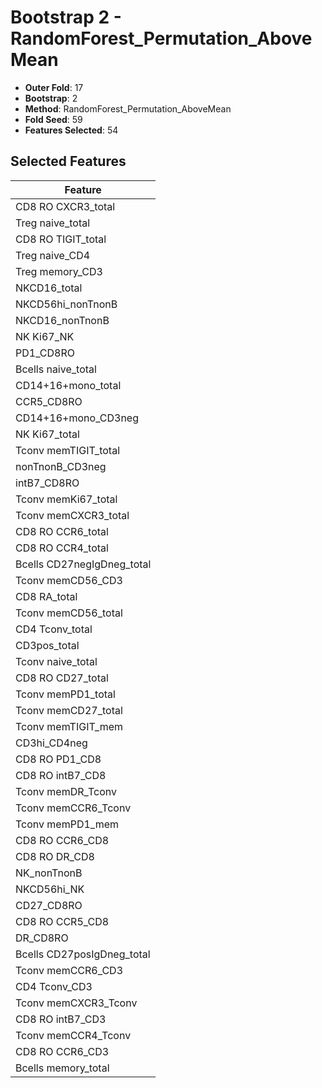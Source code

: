 # Bootstrap 2 - RandomForest_Permutation_AboveMean

- **Outer Fold**: 17
- **Bootstrap**: 2
- **Method**: RandomForest_Permutation_AboveMean
- **Fold Seed**: 59
- **Features Selected**: 54

## Selected Features

| Feature |
|---------|
| CD8 RO CXCR3_total |
| Treg naive_total |
| CD8 RO TIGIT_total |
| Treg naive_CD4 |
| Treg memory_CD3 |
| NKCD16_total |
| NKCD56hi_nonTnonB |
| NKCD16_nonTnonB |
| NK Ki67_NK |
| PD1_CD8RO |
| Bcells naive_total |
| CD14+16+mono_total |
| CCR5_CD8RO |
| CD14+16+mono_CD3neg |
| NK Ki67_total |
| Tconv memTIGIT_total |
| nonTnonB_CD3neg |
| intB7_CD8RO |
| Tconv memKi67_total |
| Tconv memCXCR3_total |
| CD8 RO CCR6_total |
| CD8 RO CCR4_total |
| Bcells CD27negIgDneg_total |
| Tconv memCD56_CD3 |
| CD8 RA_total |
| Tconv memCD56_total |
| CD4 Tconv_total |
| CD3pos_total |
| Tconv naive_total |
| CD8 RO CD27_total |
| Tconv memPD1_total |
| Tconv memCD27_total |
| Tconv memTIGIT_mem |
| CD3hi_CD4neg |
| CD8 RO PD1_CD8 |
| CD8 RO intB7_CD8 |
| Tconv memDR_Tconv |
| Tconv memCCR6_Tconv |
| Tconv memPD1_mem |
| CD8 RO CCR6_CD8 |
| CD8 RO DR_CD8 |
| NK_nonTnonB |
| NKCD56hi_NK |
| CD27_CD8RO |
| CD8 RO CCR5_CD8 |
| DR_CD8RO |
| Bcells CD27posIgDneg_total |
| Tconv memCCR6_CD3 |
| CD4 Tconv_CD3 |
| Tconv memCXCR3_Tconv |
| CD8 RO intB7_CD3 |
| Tconv memCCR4_Tconv |
| CD8 RO CCR6_CD3 |
| Bcells memory_total |
